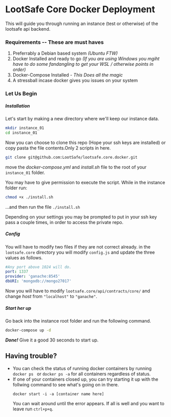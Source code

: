# LootSafe Core Docker Deployment
This will guide you through running an instance (test or otherwise) of the lootsafe api backend.

### Requirements -- **These are must haves**
1. Preferrably a Debian based system *(Ubuntu FTW)*
2. Docker Installed and ready to go *(If you are using Windows you mgiht have to do some fandangling to get your WSL / otherwise points in order)*
3. Docker-Compose Installed - *This Does all the magic*
4. A stressball incase docker gives you issues on your system

### Let Us Begin

##### Installation

Let's start by making a new directory where we'll keep our instance data.
```bash
mkdir instance_01
cd instance_01
```
Now you can choose to clone this repo (Hope your ssh keys are installed) or copy pasta the file contents.Only  2 scripts in here.

```bash
git clone git@github.com:LootSafe/lootsafe.core.docker.git
```

move the *docker-compose.yml* and *install.sh* file to the root of your `instance_01` folder.

You may have to give permission to execute the script. While in the instance folder run:
```bash
chmod +x ./install.sh
```
...and then  run the file `./install.sh`

Depending on your settings you may be prompted to put in your ssh key pass a couple times, in order to access the private repo.
##### Config
You will have to modify two files if they are not correct already.
in the `lootsafe.core` directory you will modify `config.js` and update the three values as follows.
```yml
#Any port above 1024 will do.
port: 1337
provider: 'ganache:8545'
dbURI: 'mongodb://mongo27017'
```

Now you will have to modify `lootsafe.core/api/contracts/core/` and change *host* from `"localhost"` to `"ganache"`.

##### Start her up
Go back into the instance root folder and run the following command.
```bash
docker-compose up -d
```
***Done!***
Give it a good 30 seconds to start up.

## Having trouble?
- You can check the status of running docker containers by running `docker ps ` or `docker ps -a` for all containers regardless of status.
- If one of your containers closed up, you can try starting it up with the follwing command to see what's going on in there.
  ```
  docker start -i -a [container name here]
  ```
  You can wait around until the error appears. If all is well and you want to leave run `ctrl+p+q`.
  
  
